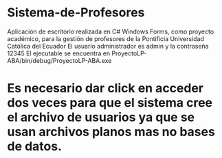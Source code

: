 # Sistema-de-Profesores
Aplicación de escritorio realizada en C# Windows Forms, como proyecto académico, para la gestión de profesores de la Pontificia Universidad Católica del Ecuador
El usuario administrador es admin y la contraseña 12345
El ejecutable se encuentra en ProyectoLP-ABA/bin/debug/ProyectoLP-ABA.exe
# Es necesario dar click en acceder dos veces para que el sistema cree el archivo de usuarios ya que se usan archivos planos mas no bases de datos.
